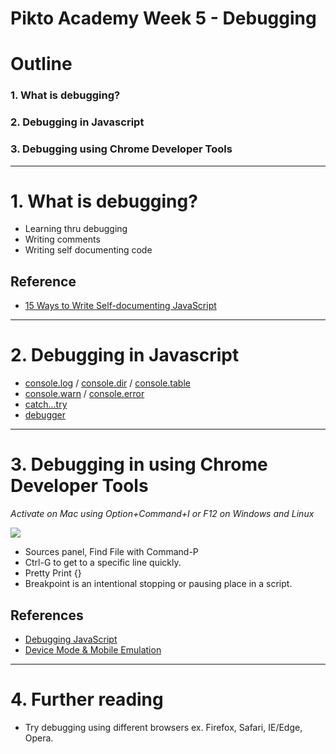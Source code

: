 # Pikto Academy Week 5 - Debugging

# Outline

### 1. What is debugging?
### 2. Debugging in Javascript
### 3. Debugging using Chrome Developer Tools

---

# 1. What is debugging?
- Learning thru debugging
- Writing comments
- Writing self documenting code


## Reference
- [15 Ways to Write Self-documenting JavaScript][15]

---

# 2. Debugging in Javascript

- [console.log][21] / [console.dir][22] / [console.table][23]
- [console.warn][24] / [console.error][25]
- [catch...try][26]
- [debugger][27]

---

# 3. Debugging in using Chrome Developer Tools

*Activate on Mac using Option+Command+I or F12 on Windows and Linux*

![](https://developer.chrome.com/devtools/docs/javascript-debugging/javascript-debugging-overview.jpg)

- Sources panel, Find File with Command-P
- Ctrl-G to get to a specific line quickly.
- Pretty Print {}
- Breakpoint is an intentional stopping or pausing place in a script.

## References
- [Debugging JavaScript][35]
- [Device Mode & Mobile Emulation][36]

---

# 4. Further reading

- Try debugging using different browsers ex. Firefox, Safari, IE/Edge, Opera. 

[15]: https://www.sitepoint.com/self-documenting-javascript/

[21]: https://developer.mozilla.org/en-US/docs/Web/API/Console/log
[22]: https://developer.mozilla.org/en-US/docs/Web/API/Console/dir 
[23]: https://developer.mozilla.org/en-US/docs/Web/API/Console/table
[24]: https://developer.mozilla.org/en-US/docs/Web/API/Console/warn
[25]: https://developer.mozilla.org/en-US/docs/Web/API/Console/error
[26]: https://developer.mozilla.org/en/docs/Web/JavaScript/Reference/Statements/try...catch
[27]: https://developer.mozilla.org/en-US/docs/Web/JavaScript/Reference/Statements/debugger

[35]: https://developer.chrome.com/devtools/docs/javascript-debugging
[36]: https://developer.chrome.com/devtools/docs/device-mode]

